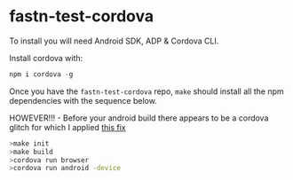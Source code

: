 fastn-test-cordova
==================

To install you will need Android SDK, ADP & Cordova CLI.

Install cordova with:

```javascript
npm i cordova -g
```

Once you have the `fastn-test-cordova` repo, ```make``` should install all the npm dependencies with the sequence below.

HOWEVER!!! - Before your android build there appears to be a cordova glitch for which I applied [this fix](http://stackoverflow.com/a/30240520/4830780)

```bash
>make init
>make build
>cordova run browser
>cordova run android -device

```

